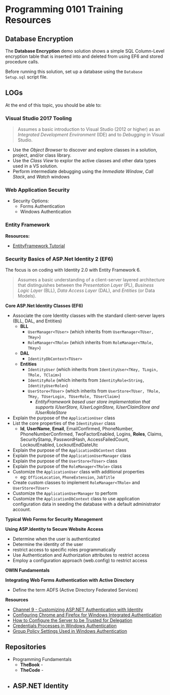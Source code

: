 # Programming 0101 Training Resources

## Database Encryption

The **Database Encryption** demo solution shows a simple SQL Column-Level encryption table that is inserted into and deleted from using EF6 and stored procedure calls.

Before running this solution, set up a database using the `Database Setup.sql` script file.

## LOGs

At the end of this topic, you should be able to:

### Visual Studio 2017 Tooling

> Assumes a basic introduction to Visual Studio (2012 or higher) as an *Integrated Development Environment* (IDE) and to *Debugging* in Visual Studio.

- Use the *Object Browser* to discover and explore classes in a solution, project, and/or class library.
- Use the *Class View* to explor the active classes and other data types used in a VS solution.
- Perform intermediate debugging using the *Immediate Window*, *Call Stack*, and *Watch* windows

### Web Application Security

- Security Options:
  - Forms Authentication
  - Windows Authentication

### Entity Framework

**Resources:**

- [EntityFramework Tutorial](http://www.entityframeworktutorial.net/)


### Security Basics of ASP.Net Identity 2 (EF6)

The focus is on coding with Identity 2.0 with Entity Framework 6.

> Assumes a basic understanding of a client-server layered architecture that distinguishes between the *Presentation Layer* (PL), *Business Logic Layer* (BLL), *Data Access Layer* (DAL), and *Entities* (or Data Models).

**Core ASP.Net Identity Classes (EF6)**

- Associate the core Identity classes with the standard client-server layers (BLL, DAL, and Entities)
  - **BLL**
    - `UserManager<TUser>` (which inherits from `UserManager<TUser, TKey>`)
    - `RoleManager<TRole>` (which inherits from `RoleManager<TRole, TKey>`)
  - **DAL**
    - `IdentityDbContext<TUser>`
  - **Entities**
    - `IdentityUser` (which inherits from `IdentityUser<TKey, TLogin, TRole, TClaim>`)
    - `IdentityRole` (which inherits from `IdentityRole<String, IdentityUserRole>`)
    - `UserStore<TUser>` (which inherits from `UserStore<TUser, TRole, TKey, TUserLogin, TUserRole, TUserClaim>`)
      - *EntityFramework based user store implementation that supports IUserStore, IUserLoginStore, IUserClaimStore and IUserRoleStore*
- Explain the purpose of the `ApplicationUser` class
- List the core properties of the `IdentityUser` class
  - **Id**, **UserName**, **Email**, EmailConfirmed, PhoneNumber, PhoneNumberConfirmed, TwoFactorEnabled, Logins, **Roles**, Claims, SecurityStamp, PasswordHash, AccessFailedCount, LockoutEnabled, LockoutEndDateUtc
- Explain the purpose of the `ApplicationDbContext` class
- Explain the purpose of the `ApplicationUserManager` class
- Explain the purpose of the `UserStore<TUser>` class
- Explain the purpose of the `RoleManager<TRole>` class
- Customize the `ApplicationUser` class with additional properties
  - eg: `OfficeLocation`, `PhoneExtension`, `JobTitle`
- Create custom classes to implement `RoleManager<TRole>` and `UserStore<TUser>`
- Customize the `ApplicationUserManager` to perform 
- Customize the `ApplicationDbContext` class to use application configuration data in seeding the database with a default administrator account.

**Typical Web Forms for Security Management**


**Using ASP.Identity to Secure Website Access**

- Determine when the user is authenticated
- Determine the identity of the user
- restrict access to specific roles programmatically
- Use Authentication and Authorization attributes to restrict access
- Employ a configuration approach (web.config) to restrict access

**OWIN Fundamentals**


**Integrating Web Forms Authentication with Active Directory**

- Define the term ADFS (Active Directory Federated Services)

**Resources**

- [Channel 9 - Customizing ASP.NET Authentication with Identity](https://channel9.msdn.com/Series/Customizing-ASPNET-Authentication-with-Identity)
- [Configuring Chrome and Firefox for Windows Integrated Authentication](https://specopssoft.com/configuring-chrome-and-firefox-for-windows-integrated-authentication/)
- [How to Configure the Server to be Trusted for Delegation](https://docs.microsoft.com/en-us/microsoft-desktop-optimization-pack/appv-v4/how-to-configure-the-server-to-be-trusted-for-delegation)
- [Credentials Processes in Windows Authentication](https://docs.microsoft.com/en-us/windows-server/security/windows-authentication/credentials-processes-in-windows-authentication)
- [Group Policy Settings Used in Windows Authentication](https://docs.microsoft.com/en-us/windows-server/security/windows-authentication/group-policy-settings-used-in-windows-authentication)

## Repositories

- Programming Fundamentals
  - **TheBook** - 
  - **TheCode** - 
- ASP.NET Identity
  - 
